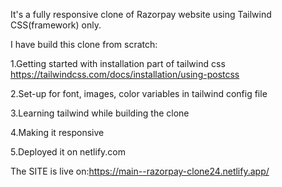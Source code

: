It's a fully responsive clone of Razorpay website using Tailwind CSS(framework) only.

I have build this clone from scratch:

1.Getting started with installation part of tailwind css https://tailwindcss.com/docs/installation/using-postcss


2.Set-up for font, images, color variables in tailwind config file


3.Learning tailwind while building the clone


4.Making it responsive


5.Deployed it on netlify.com

The SITE is live on:https://main--razorpay-clone24.netlify.app/

